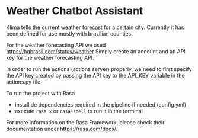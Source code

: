 # Weather Chatbot Assistant

Klima tells the current weather forecast for a certain city.
Currently it has been defined for use mostly with brazilian counties.

For the weather forecasting API we used https://hgbrasil.com/status/weather
Simply create an account and an API key for the weather forecasting API.

In order to run the actions (actions server) properly, we need to first specify the API key created by passing the API key to the API_KEY variable in the actions.py file.

To run the project with Rasa
- install de dependencies required in the pipeline if needed (config.yml)
- execute `rasa x` or `rasa shell` to run it in the terminal

For more information on the Rasa Framework, please check their documentation under https://rasa.com/docs/.